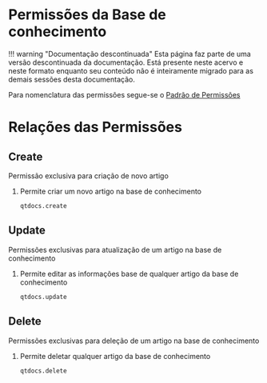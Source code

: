 # Permissões da Base de conhecimento

!!! warning "Documentação descontinuada"
    Esta página faz parte de uma versão descontinuada da documentação. Está presente neste acervo e neste formato enquanto seu conteúdo não é inteiramente migrado para as demais sessões desta documentação.





Para nomenclatura das permissões segue-se o [Padrão de Permissões](https://www.notion.so/Permiss-es-Naming-Convetion-em-desenvolvimento-37d59a55f38d43bba6631720ec8c8873?pvs=21)

# Relações das Permissões

## Create

Permissão exclusiva para criação de novo artigo

1. Permite criar um novo artigo na base de conhecimento
    
    `qtdocs.create`
    

## Update

Permissões exclusivas para atualização de um artigo na base de conhecimento

1. Permite editar as informações base de qualquer artigo da base de conhecimento
    
    `qtdocs.update`
    

## Delete

Permissões exclusivas para deleção de um artigo na base de conhecimento

1. Permite deletar qualquer artigo da base de conhecimento
    
    `qtdocs.delete`
